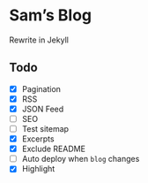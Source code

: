 # Sam’s Blog

Rewrite in Jekyll

## Todo

- [x] Pagination
- [x] RSS
- [x] JSON Feed
- [ ] SEO
- [ ] Test sitemap
- [x] Excerpts
- [x] Exclude README
- [ ] Auto deploy when `blog` changes
- [x] Highlight
